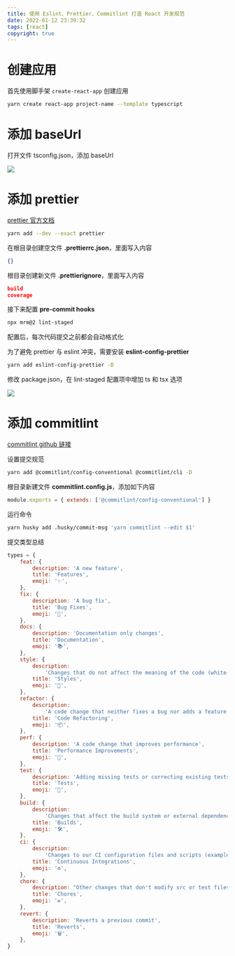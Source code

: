 ```yaml
---
title: 使用 Eslint、Prettier、Commitlint 打造 React 开发规范
date: 2022-01-12 23:39:32
tags: [react]
copyright: true
---
```

# 创建应用
首先使用脚手架 `create-react-app` 创建应用
```bash
yarn create react-app project-name --template typescript
```

# 添加 baseUrl
打开文件 tsconfig.json，添加 baseUrl

![](https://cdn.jsdelivr.net/gh/Flower-F/picture@main/img/20220112234515.png)

# 添加 prettier
[prettier 官方文档](https://prettier.io/docs/en/index.html)

```bash
yarn add --dev --exact prettier
```

在根目录创建空文件 **.prettierrc.json**，里面写入内容
```json
{}
```

根目录创建新文件 **.prettierignore**，里面写入内容
```json
build
coverage
```

接下来配置 **pre-commit hooks**
```bash
npx mrm@2 lint-staged
```
配置后，每次代码提交之前都会自动格式化

为了避免 prettier 与 eslint 冲突，需要安装 **eslint-config-prettier**
```bash
yarn add eslint-config-prettier -D
```

修改 package.json，在 lint-staged 配置项中增加 ts 和 tsx 选项

![](https://cdn.jsdelivr.net/gh/Flower-F/picture@main/img/20220123222007.png)

# 添加 commitlint
[commitlint github 链接](https://github.com/conventional-changelog/commitlint)

设置提交规范
```bash
yarn add @commitlint/config-conventional @commitlint/cli -D
```

根目录新建文件 **commitlint.config.js**，添加如下内容
```js
module.exports = { extends: ['@commitlint/config-conventional'] }
```

运行命令
```bash
yarn husky add .husky/commit-msg 'yarn commitlint --edit $1'
```

提交类型总结
```js
types = {
    feat: {
        description: 'A new feature',
        title: 'Features',
        emoji: '✨',
    },
    fix: {
        description: 'A bug fix',
        title: 'Bug Fixes',
        emoji: '🐛',
    },
    docs: {
        description: 'Documentation only changes',
        title: 'Documentation',
        emoji: '📚',
    },
    style: {
        description:
            'Changes that do not affect the meaning of the code (white-space, formatting, missing semi-colons, etc)',
        title: 'Styles',
        emoji: '💎',
    },
    refactor: {
        description:
            'A code change that neither fixes a bug nor adds a feature',
        title: 'Code Refactoring',
        emoji: '📦',
    },
    perf: {
        description: 'A code change that improves performance',
        title: 'Performance Improvements',
        emoji: '🚀',
    },
    test: {
        description: 'Adding missing tests or correcting existing tests',
        title: 'Tests',
        emoji: '🚨',
    },
    build: {
        description:
            'Changes that affect the build system or external dependencies (example scopes: gulp, broccoli, npm)',
        title: 'Builds',
        emoji: '🛠',
    },
    ci: {
        description:
            'Changes to our CI configuration files and scripts (example scopes: Travis, Circle, BrowserStack, SauceLabs)',
        title: 'Continuous Integrations',
        emoji: '⚙️',
    },
    chore: {
        description: "Other changes that don't modify src or test files",
        title: 'Chores',
        emoji: '♻️',
    },
    revert: {
        description: 'Reverts a previous commit',
        title: 'Reverts',
        emoji: '🗑',
    },
}
```